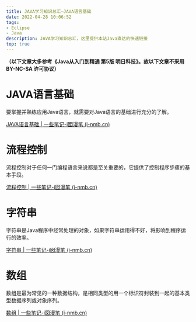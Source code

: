 ```yaml
---
title: JAVA学习知识总汇—JAVA语言基础
date: 2022-04-28 10:06:52
tags: 
- Eclipse
- Java
description: JAVA学习知识总汇，这里提供本站Java直达的快速链接
top: true
---
```


**（以下文章大多参考《Java从入门到精通 第5版 明日科技》。故以下文章不采用 BY-NC-SA 许可协议）**

# JAVA语言基础

要掌握并熟练应用Java语言，就需要对Java语言的基础进行充分的了解。

[JAVA语言基础 | 一些笔记-i囡漫笔 (i-nmb.cn)](https://i-nmb.cn/JAVA-Foundation.html)





# 流程控制

流程控制对于任何一门编程语言来说都是至关重要的，它提供了控制程序步骤的基本手段。

[流程控制 | 一些笔记-i囡漫笔 (i-nmb.cn)](https://i-nmb.cn/Process-control.html)



# 字符串

字符串是Java程序中经常处理的对象，如果字符串运用得不好，将影响到程序运行的效率。

[字符串 | 一些笔记-i囡漫笔 (i-nmb.cn)](https://i-nmb.cn/character-string.html)



# 数组

数组是最为常见的一种数据结构，是相同类型的用一个标识符封装到一起的基本类型数据序列或对象序列。

[数组 | 一些笔记-i囡漫笔 (i-nmb.cn)](https://i-nmb.cn/array.html)
